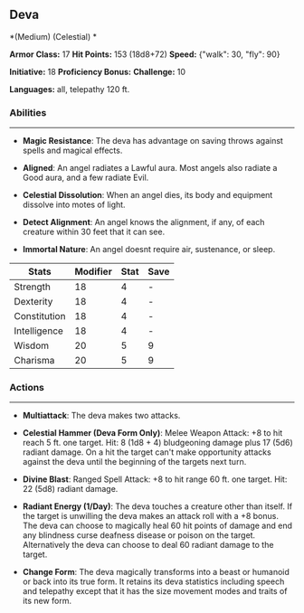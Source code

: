 ## Deva
*(Medium) (Celestial) *

**Armor Class:** 17
**Hit Points:** 153 (18d8+72)
**Speed:** {"walk": 30, "fly": 90}

**Initiative:** 18
**Proficiency Bonus:**
**Challenge:** 10

**Languages:** all, telepathy 120 ft.

### Abilities
 --- 
- **Magic Resistance**: The deva has advantage on saving throws against spells and magical effects.

- **Aligned**: An angel radiates a Lawful aura. Most angels also radiate a Good aura, and a few radiate Evil.

- **Celestial Dissolution**: When an angel dies, its body and equipment dissolve into motes of light.

- **Detect Alignment**: An angel knows the alignment, if any, of each creature within 30 feet that it can see.

- **Immortal Nature**: An angel doesnt require air, sustenance, or sleep.



| Stats | Modifier | Stat | Save
| ---- | ---- | ---- | ---- |
| Strength | 18 | 4 | - |
| Dexterity | 18 | 4 | - |
| Constitution | 18 | 4 | - |
| Intelligence | 18 | 4 | - |
| Wisdom | 20 | 5 | 9 |
| Charisma | 20 | 5 | 9 |

### Actions
 --- 
- **Multiattack**: The deva makes two attacks.

- **Celestial Hammer (Deva Form Only)**: Melee Weapon Attack: +8 to hit  reach 5 ft.  one target. Hit: 8 (1d8 + 4) bludgeoning damage plus 17 (5d6) radiant damage. On a hit  the target can't make opportunity attacks against the deva until the beginning of the targets next turn.

- **Divine Blast**: Ranged Spell Attack: +8 to hit  range 60 ft.  one target. Hit: 22 (5d8) radiant damage.

- **Radiant Energy (1/Day)**: The deva touches a creature other than itself. If the target is unwilling  the deva makes an attack roll with a +8 bonus. The deva can choose to magically heal 60 hit points of damage and end any blindness  curse  deafness  disease  or poison on the target. Alternatively  the deva can choose to deal 60 radiant damage to the target.

- **Change Form**: The deva magically transforms into a beast or humanoid or back into its true form. It retains its deva statistics  including speech and telepathy  except that it has the size  movement modes  and traits of its new form.

